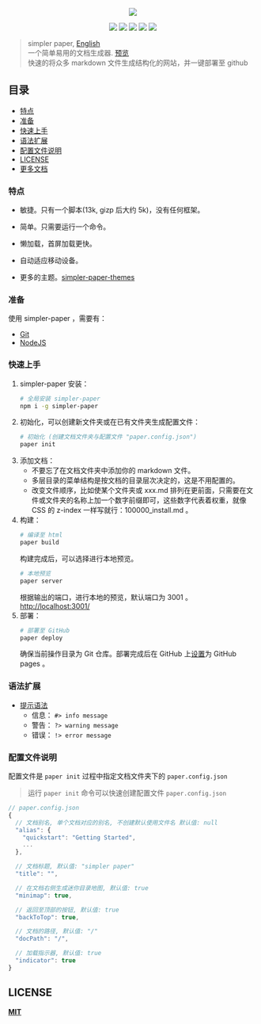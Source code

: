 
<p align="center" height="300">
<img src="https://github.com/DhyanaChina/simpler-paper/blob/master/logo.png" align="center">
</p>
<p align=center>
<a target="_blank" href="https://www.npmjs.com/package/simpler-paper" title="NPM version"><img src="https://img.shields.io/npm/v/npm.svg?style=flat-square"></a>
<a target="_blank" href="http://nodejs.org/download/" title="Node version"><img src="https://img.shields.io/badge/node.js-%3E=_6.0-green.svg?style=flat-square"></a>
<a target="_blank" href="https://opensource.org/licenses/MIT" title="License: MIT"><img src="https://img.shields.io/github/license/mashape/apistatus.svg?style=flat-square"></a>
<a target="_blank" href="https://travis-ci.org/DhyanaChina/simpler-paper" title="Build Status"><img src="https://img.shields.io/travis/DhyanaChina/simpler-paper/master.svg?style=flat-square"></a>
<a target="_blank" href="https://www.npmjs.com/package/simpler-paper" title="Downloads"><img src="https://img.shields.io/npm/dt/simpler-paper.svg?style=flat-square"></a>
</p>

> simpler paper, [English](README.md)  
> 一个简单易用的文档生成器. [预览](https://wittbulter.github.io/simpler-paper/)  
> 快速的将众多 markdown 文件生成结构化的网站，并一键部署至 github  

## 目录
- [特点](#特点)
- [准备](#准备)
- [快速上手](#快速上手)
- [语法扩展](#语法扩展)
- [配置文件说明](#配置文件说明)
- [LICENSE](#license)
- [更多文档](https://wittbulter.github.io/simpler-paper/)

### 特点

- 敏捷。只有一个脚本(13k, gizp 后大约 5k)，没有任何框架。

- 简单。只需要运行一个命令。

- 懒加载，首屏加载更快。

- 自动适应移动设备。

- 更多的主题。[simpler-paper-themes](https://github.com/DhyanaChina/simpler-paper-themes)

### 准备
使用 simpler-paper ，需要有：
- [Git](https://git-scm.com/downloads)
- [NodeJS](https://nodejs.org/en/)

### 快速上手
1. simpler-paper 安装：
    ```bash
    # 全局安装 simpler-paper
    npm i -g simpler-paper
    ```
1. 初始化，可以创建新文件夹或在已有文件夹生成配置文件：
    ```bash
    # 初始化 (创建文档文件夹与配置文件 "paper.config.json")
    paper init
    ```
1. 添加文档：
    + 不要忘了在文档文件夹中添加你的 markdown 文件。
    + 多层目录的菜单结构是按文档的目录层次决定的，这是不用配置的。
    + 改变文件顺序，比如使某个文件夹或 xxx.md 排列在更前面，只需要在文件或文件夹的名称上加一个数字前缀即可，这些数字代表着权重，就像 CSS 的 z-index 一样写就行：100000_install.md 。
1. 构建：
    ```bash
    # 编译至 html
    paper build
    ```
    构建完成后，可以选择进行本地预览。
    ```bash
    # 本地预览
    paper server
    ```
    根据输出的端口，进行本地的预览，默认端口为 3001 。[http://localhost:3001/](http://localhost:3001/)  
1. 部署：
    ```bash
    # 部署至 GitHub
    paper deploy
    ```
    确保当前操作目录为 Git 仓库。部署完成后在 GitHub 上[设置](https://help.github.com/articles/configuring-a-publishing-source-for-github-pages/#enabling-github-pages-to-publish-your-site-from-master-or-gh-pages)为 GitHub pages 。

### 语法扩展
- [提示语法](https://wittbulter.github.io/simpler-paper/#/grammar.md)
    - 信息： `#> info message`
    - 警告： `?> warning message`
    - 错误： `!> error message`

### 配置文件说明
配置文件是 `paper init` 过程中指定文档文件夹下的 `paper.config.json`

> 运行 `paper init` 命令可以快速创建配置文件 `paper.config.json`

```typescript
// paper.config.json
{
  // 文档别名, 单个文档对应的别名, 不创建默认使用文件名 默认值: null
  "alias": {
    "quickstart": "Getting Started",
    ...
  },

  // 文档标题, 默认值: "simpler paper"
  "title": "",

  // 在文档右侧生成迷你目录地图, 默认值: true
  "minimap": true,

  // 返回至顶部的按钮, 默认值: true
  "backToTop": true,

  // 文档的路径, 默认值: "/"
  "docPath": "/",

  // 加载指示器, 默认值: true
  "indicator": true
}
```


## LICENSE

[**MIT**](LICENSE)


